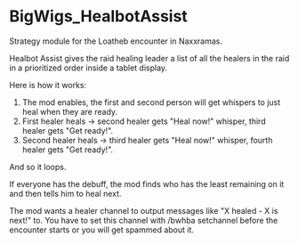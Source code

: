 # BigWigs_HealbotAssist
Strategy module for the Loatheb encounter in Naxxramas.

Healbot Assist gives the raid healing leader a list of all the healers in the
raid in a prioritized order inside a tablet display.

Here is how it works:

1. The mod enables, the first and second person will get whispers to just
   heal when they are ready.
2. First healer heals -> second healer gets "Heal now!" whisper, third healer
   gets "Get ready!".
3. Second healer heals -> third healer gets "Heal now!" whisper, fourth
   healer gets "Get ready!".

And so it loops.

If everyone has the debuff, the mod finds who has the least remaining on it and
then tells him to heal next.

The mod wants a healer channel to output messages like "X healed - X is next!"
to. You have to set this channel with /bwhba setchannel <channelname> before the
encounter starts or you will get spammed about it.
